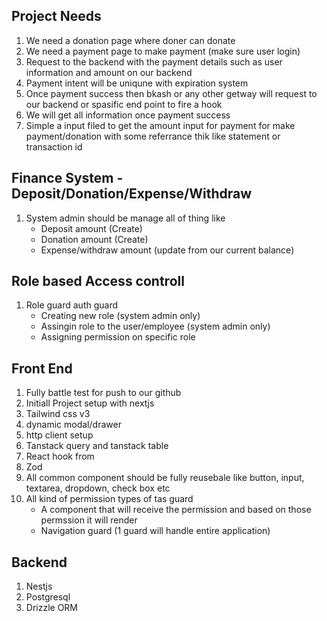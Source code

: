 ## Project Needs

1. We need a donation page where doner can donate
2. We need a payment page to make payment (make sure user login)
3. Request to the backend with the payment details such as user information and amount on our backend
4. Payment intent will be uniqune with expiration system
5. Once payment success then bkash or any other getway will request to our backend or spasific end point to fire a hook
6. We will get all information once payment success
7. Simple a input filed to get the amount input for payment for make payment/donation with some referrance thik like statement or transaction id

## Finance System - Deposit/Donation/Expense/Withdraw

1. System admin should be manage all of thing like
   - Deposit amount (Create)
   - Donation amount (Create)
   - Expense/withdraw amount (update from our current balance)

## Role based Access controll

1. Role guard auth guard
   - Creating new role (system admin only)
   - Assingin role to the user/employee (system admin only)
   - Assigning permission on specific role

## Front End

1. Fully battle test for push to our github
2. Initiall Project setup with nextjs
3. Tailwind css v3
4. dynamic modal/drawer
5. http client setup
6. Tanstack query and tanstack table
7. React hook from
8. Zod
9. All common component should be fully reusebale like button, input, textarea, dropdown, check box etc
10. All kind of permission types of tas guard
    - A component that will receive the permission and based on those permssion it will render
    - Navigation guard (1 guard will handle entire application)

## Backend

1. Nestjs
2. Postgresql
3. Drizzle ORM
